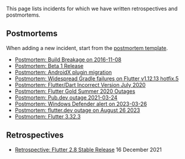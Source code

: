 This page lists incidents for which we have written retrospectives and
postmortems.

## Postmortems

When adding a new incident, start from the
[postmortem template](postmortem-template.md).

- [Postmortem: Build Breakage on 2016-11-08](Postmortem-Build-Breakage-on-2016-11-08.md)
- [Postmortem: Beta 1 Release](Postmortem-Beta-1-Release.md)
- [Postmortem: AndroidX plugin migration](Postmortem-AndroidX-plugin-migration.md)
- [Postmortem: Widespread Gradle failures on Flutter v1.12.13 hotfix.5](Postmortem-Widespread-Gradle-failures-on-Flutter-v1.12.13-hotfix.5.md)
- [Postmortem: Flutter/Dart Incorrect Version July 2020](https://docs.google.com/document/d/1TeCpj-T0HAp7DcY2ag-q5iX218TeOHNcW5fUusaum0c/edit)
- [Postmortem: Flutter Gold Summer 2020 Outages](https://docs.google.com/document/d/1cZi84iWFJa9l7TIhSZEnhZlg7bBBIoJLjzx-uLUSLzI/edit?usp=sharing)
- [Postmortem: Pub.dev outage 2021-03-24](https://docs.google.com/document/d/1hBVi6_1FXoY1hG9zgKFUkqreP7UsnaF4EGspIJh0E2g/edit?hl=en)
- [Postmortem: Windows Defender alert on 2023-03-26](Postmortem-Windows-Defender-alert-on-2023-03-26.md)
- [Postmortem: flutter.dev outage on August 26 2023](Postmortem-flutter.dev-outage-on-August-26-2023.md)
- [Postmortem: Flutter 3.32.3](Postmortem-Flutter-3.32.3-Release.md)

## Retrospectives

- [Retrospective: Flutter 2.8 Stable Release](Retrospective-Flutter-2.8-Stable-Release.md)
  16 December 2021
